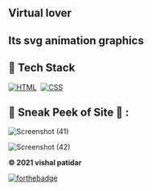 
## Virtual lover
  
  ## Its svg animation graphics
  
## 📌 Tech Stack 
[![HTML](https://img.shields.io/badge/html5%20-%23E34F26.svg?&style=for-the-badge&logo=html5&logoColor=white)](https://github.com/vishal46556/LGMVIP-WebDev/search?l=html)&nbsp;
[![CSS](https://img.shields.io/badge/css3%20-%231572B6.svg?&style=for-the-badge&logo=css3&logoColor=white)](https://github.com/vishal46556/LGMVIP-WebDev/search?l=css)&nbsp;  

## 📌 Sneak Peek of Site 🙈 : 
![Screenshot (41)](https://user-images.githubusercontent.com/79128256/132114466-baa8c8b4-58d5-4d61-9a10-fff1267a0254.png)

![Screenshot (42)](https://user-images.githubusercontent.com/79128256/132114469-86a017dc-5d45-4bc1-a128-f6b7742548a5.png)

**© 2021 vishal patidar** 

[![forthebadge](https://forthebadge.com/images/badges/built-with-love.svg)](https://forthebadge.com)

